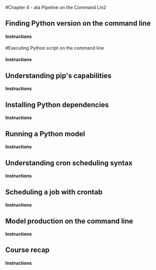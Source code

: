#Chapter 4 - ata Pipeline on the Command Lin2


## Finding Python version on the command line

#### Instructions


#Executing Python script on the command line

#### Instructions


## Understanding pip's capabilities

#### Instructions


## Installing Python dependencies

#### Instructions


## Running a Python model

#### Instructions


## Understanding cron scheduling syntax

#### Instructions


## Scheduling a job with crontab

#### Instructions


## Model production on the command line

#### Instructions


## Course recap

#### Instructions